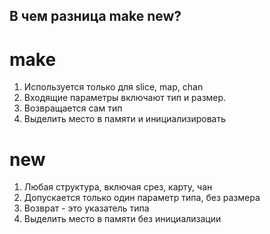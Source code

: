 ## В чем разница make new?

# make
1.	Используется только для slice, map, chan	
2.	Входящие параметры включают тип и размер.	
3.	Возвращается сам тип	
4.	Выделить место в памяти и инициализировать	

# new
1. Любая структура, включая срез, карту, чан
2. Допускается только один параметр типа, без размера
3. Возврат - это указатель типа
4. Выделить место в памяти без инициализации